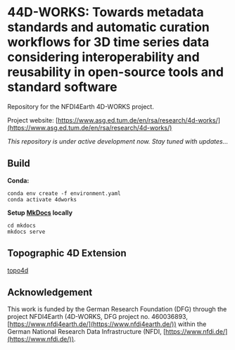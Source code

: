 # 44D-WORKS: Towards metadata standards and automatic curation workflows for 3D time series data considering interoperability and reusability in open-source tools and standard software

Repository for the NFDI4Earth 4D-WORKS project.

Project website: [https://www.asg.ed.tum.de/en/rsa/research/4d-works/](https://www.asg.ed.tum.de/en/rsa/research/4d-works/)

*This repository is under active development now. Stay tuned with updates...*

## Build

**Conda:**
```
conda env create -f environment.yaml
conda activate 4dworks
```

**Setup [MkDocs](https://www.mkdocs.org/) locally**
```
cd mkdocs
mkdocs serve
```

## Topographic 4D Extension

[topo4d](topo4d_ext.md)


<!-- ## Ref

- https://github.com/radiantearth/stac-spec/blob/v1.1.0/best-practices.md
- https://github.com/radiantearth/stac-spec/blob/master/extensions/README.md
- https://github.com/stac-extensions/pointcloud?tab=readme-ov-file
- https://github.com/stac-extensions/mlm -->


## Acknowledgement
This work is funded by the German Research Foundation (DFG) through the project NFDI4Earth (4D-WORKS, DFG project no. 460036893, [https://www.nfdi4earth.de/](https://www.nfdi4earth.de/)) within the German National Research Data Infrastructure (NFDI, [https://www.nfdi.de/](https://www.nfdi.de/)). 
